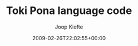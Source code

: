 ---
title: 'Toki Pona language code'
posts: 8
hash: 'kUH3YiOI'
author: 'Joop Kiefte'
date: 2009-02-26T22:02:55+00:00
sources:
  - https://tokipona.yahoogroups.narkive.com/kUH3YiOI
---